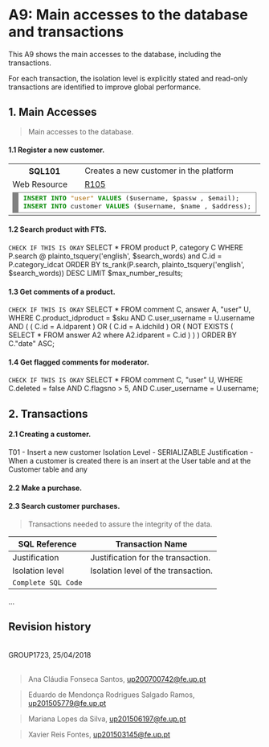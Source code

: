 # A9: Main accesses to the database and transactions

This A9 shows the main accesses to the database, including the transactions.

For each transaction, the isolation level is explicitly stated and read-only transactions are identified to improve global performance.

## 1. Main Accesses

> Main accesses to the database.

#### 1.1 Register a new customer.

<table>
	<tr>
		<th> SQL101</th>
		<td> Creates a new customer in the platform </td>
	</tr>
	<tr>
		<td> Web Resource  </td>
		<td class="col1"> <a href="https://github.com/xfontes42/lbaw1723/blob/artefacts/A7/A7.md#r105-register-action">R105</a></td>
	</tr>
	<tr>
		<td colspan="2">
			<!-- HTML generated using hilite.me --><div style="background: #ffffff; overflow:auto;width:auto;border:solid gray;border-width:.1em .1em .1em .8em;padding:.2em .6em;"><pre style="margin: 0; line-height: 125%"><span style="color: #008800; font-weight: bold">INSERT</span> <span style="color: #008800; font-weight: bold">INTO</span> <span style="color: #AA6600">&quot;user&quot;</span> <span style="color: #008800; font-weight: bold">VALUES</span> (<span style=" ">$</span>username, <span style=" ">$</span>passw , <span style=" ">$</span>email);
<span style="color: #008800; font-weight: bold">INSERT</span> <span style="color: #008800; font-weight: bold">INTO</span> customer <span style="color: #008800; font-weight: bold">VALUES</span> (<span style=" ">$</span>username, <span style=" ">$</span>name , <span style=" ">$</span>address);
</pre></div>
		</td>
	</tr>
</table>


#### 1.2 Search product with FTS.

``` CHECK IF THIS IS OKAY ```
SELECT * 
FROM product P, category C 
WHERE P.search @ plainto_tsquery('english', $search_words) and C.id = P.category_idcat
ORDER BY ts_rank(P.search, plainto_tsquery('english', $search_words)) DESC
LIMIT $max_number_results;


#### 1.3 Get comments of a product.

``` CHECK IF THIS IS OKAY ```
SELECT *
FROM comment C, answer A, "user" U,
WHERE 	C.product_idproduct = $sku 
	AND C.user_username = U.username
	AND ( ( C.id = A.idparent ) OR ( C.id = A.idchild ) OR ( NOT EXISTS ( SELECT * FROM  answer A2 where A2.idparent = C.id ) ) )
ORDER BY C."date" ASC;

#### 1.4 Get flagged comments for moderator.

``` CHECK IF THIS IS OKAY ```
SELECT * 
FROM comment C, "user" U,
WHERE 	C.deleted = false 
	AND C.flagsno > 5,
	AND C.user_username = U.username;


## 2. Transactions

#### 2.1 Creating a customer.

T01 - Insert a new customer
Isolation Level - SERIALIZABLE
Justification - When a customer is created there is an insert at the User table and at the Customer table and any 


#### 2.2 Make a purchase.





#### 2.3 Search customer purchases.





> Transactions needed to assure the integrity of the data.

| SQL Reference   | Transaction Name                    |
| --------------- | ----------------------------------- |
| Justification   | Justification for the transaction.  |
| Isolation level | Isolation level of the transaction. |
| `Complete SQL Code`                                   |

...

## Revision history

<br>
GROUP1723, 25/04/2018
<br>
<br>

> Ana Cláudia Fonseca Santos, up200700742@fe.up.pt

> Eduardo de Mendonça Rodrigues Salgado Ramos, up201505779@fe.up.pt

> Mariana Lopes da Silva, up201506197@fe.up.pt

> Xavier Reis Fontes, up201503145@fe.up.pt
